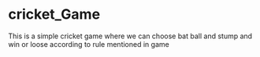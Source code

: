 # cricket_Game
This is a simple cricket game where we can choose bat ball and stump and win or loose according to rule mentioned in game
